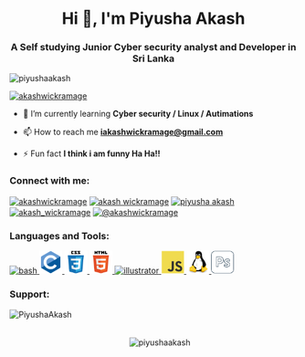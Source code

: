 <h1 align="center">Hi 👋, I'm Piyusha Akash</h1>
<h3 align="center">A Self studying Junior Cyber security analyst and Developer in Sri Lanka</h3>

<p align="left"> <img src="https://komarev.com/ghpvc/?username=piyushaakash&label=Profile%20views&color=0e75b6&style=flat" alt="piyushaakash" /> </p>

<p align="left"> <a href="https://twitter.com/akashwickramage" target="blank"><img src="https://img.shields.io/twitter/follow/akashwickramage?logo=twitter&style=for-the-badge" alt="akashwickramage" /></a> </p>

- 🌱 I’m currently learning **Cyber security / Linux / Autimations**

- 📫 How to reach me **iakashwickramage@gmail.com**

- ⚡ Fun fact **I think i am funny Ha Ha!!**

<h3 align="left">Connect with me:</h3>
<p align="left">
<a href="https://twitter.com/akashwickramage" target="blank"><img align="center" src="https://raw.githubusercontent.com/rahuldkjain/github-profile-readme-generator/master/src/images/icons/Social/twitter.svg" alt="akashwickramage" height="30" width="40" /></a>
<a href="https://linkedin.com/in/akash wickramage" target="blank"><img align="center" src="https://raw.githubusercontent.com/rahuldkjain/github-profile-readme-generator/master/src/images/icons/Social/linked-in-alt.svg" alt="akash wickramage" height="30" width="40" /></a>
<a href="https://fb.com/piyusha akash" target="blank"><img align="center" src="https://raw.githubusercontent.com/rahuldkjain/github-profile-readme-generator/master/src/images/icons/Social/facebook.svg" alt="piyusha akash" height="30" width="40" /></a>
<a href="https://instagram.com/akash_wickramage" target="blank"><img align="center" src="https://raw.githubusercontent.com/rahuldkjain/github-profile-readme-generator/master/src/images/icons/Social/instagram.svg" alt="akash_wickramage" height="30" width="40" /></a>
<a href="https://medium.com/@akashwickramage" target="blank"><img align="center" src="https://raw.githubusercontent.com/rahuldkjain/github-profile-readme-generator/master/src/images/icons/Social/medium.svg" alt="@akashwickramage" height="30" width="40" /></a>
</p>

<h3 align="left">Languages and Tools:</h3>
<p align="left"> <a href="https://www.gnu.org/software/bash/" target="_blank" rel="noreferrer"> <img src="https://www.vectorlogo.zone/logos/gnu_bash/gnu_bash-icon.svg" alt="bash" width="40" height="40"/> </a> <a href="https://www.cprogramming.com/" target="_blank" rel="noreferrer"> <img src="https://raw.githubusercontent.com/devicons/devicon/master/icons/c/c-original.svg" alt="c" width="40" height="40"/> </a> <a href="https://www.w3schools.com/css/" target="_blank" rel="noreferrer"> <img src="https://raw.githubusercontent.com/devicons/devicon/master/icons/css3/css3-original-wordmark.svg" alt="css3" width="40" height="40"/> </a> <a href="https://www.w3.org/html/" target="_blank" rel="noreferrer"> <img src="https://raw.githubusercontent.com/devicons/devicon/master/icons/html5/html5-original-wordmark.svg" alt="html5" width="40" height="40"/> </a> <a href="https://www.adobe.com/in/products/illustrator.html" target="_blank" rel="noreferrer"> <img src="https://www.vectorlogo.zone/logos/adobe_illustrator/adobe_illustrator-icon.svg" alt="illustrator" width="40" height="40"/> </a> <a href="https://developer.mozilla.org/en-US/docs/Web/JavaScript" target="_blank" rel="noreferrer"> <img src="https://raw.githubusercontent.com/devicons/devicon/master/icons/javascript/javascript-original.svg" alt="javascript" width="40" height="40"/> </a> <a href="https://www.linux.org/" target="_blank" rel="noreferrer"> <img src="https://raw.githubusercontent.com/devicons/devicon/master/icons/linux/linux-original.svg" alt="linux" width="40" height="40"/> </a> <a href="https://www.photoshop.com/en" target="_blank" rel="noreferrer"> <img src="https://raw.githubusercontent.com/devicons/devicon/master/icons/photoshop/photoshop-line.svg" alt="photoshop" width="40" height="40"/> </a> </p>

<h3 align="left">Support:</h3>
<p><a href="https://www.buymeacoffee.com/PiyushaAkash"> <img align="left" src="https://cdn.buymeacoffee.com/buttons/v2/default-yellow.png" height="50" width="210" alt="PiyushaAkash" /></a></p><br><br>

<p><img align="center" src="https://github-readme-stats.vercel.app/api/top-langs?username=piyushaakash&show_icons=true&locale=en&layout=compact" alt="piyushaakash" /></p>
